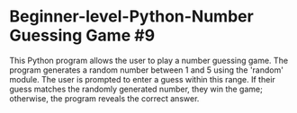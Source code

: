 # Beginner-level-Python-Number Guessing Game #9
 This Python program allows the user to play a number guessing game. The program generates a random number between 1 and 5 using the 'random' module. The user is prompted to enter a guess within this range. If their guess matches the randomly generated number, they win the game; otherwise, the program reveals the correct answer.
